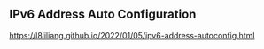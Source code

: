 

## IPv6 Address Auto Configuration
https://l8liliang.github.io/2022/01/05/ipv6-address-autoconfig.html
